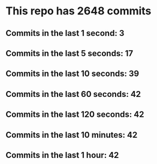 # This repo has 2648 commits

## Commits in the last 1 second: 3
## Commits in the last 5 seconds: 17
## Commits in the last 10 seconds: 39
## Commits in the last 60 seconds: 42
## Commits in the last 120 seconds: 42
## Commits in the last 10 minutes: 42
## Commits in the last 1 hour: 42

